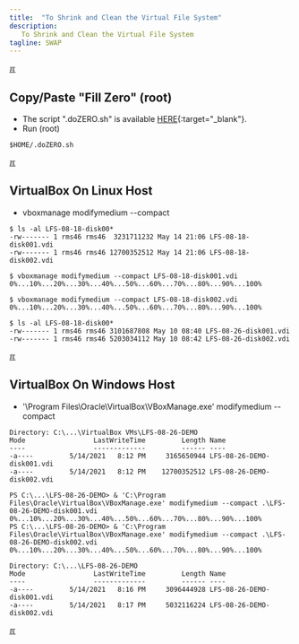 ```yaml
---
title:  "To Shrink and Clean the Virtual File System"
description:
   To Shrink and Clean the Virtual File System
tagline: SWAP
---
```


[&#x213C;](#idxXXX)<br id="idx000">

## Copy/Paste "Fill Zero" (root)

* The script ".doZERO.sh" is available [HERE](027.md#idx03){:target="_blank"}.
* Run (root)

```
$HOME/.doZERO.sh

```

[&#x213C;](#)<br id="idx001">
## VirtualBox On Linux Host

* vboxmanage modifymedium --compact

```
$ ls -al LFS-08-18-disk00*
-rw------- 1 rms46 rms46  3231711232 May 14 21:06 LFS-08-18-disk001.vdi
-rw------- 1 rms46 rms46 12700352512 May 14 21:06 LFS-08-18-disk002.vdi

$ vboxmanage modifymedium --compact LFS-08-18-disk001.vdi 
0%...10%...20%...30%...40%...50%...60%...70%...80%...90%...100%

$ vboxmanage modifymedium --compact LFS-08-18-disk002.vdi 
0%...10%...20%...30%...40%...50%...60%...70%...80%...90%...100%

$ ls -al LFS-08-18-disk00*
-rw------- 1 rms46 rms46 3101687808 May 10 08:40 LFS-08-26-disk001.vdi
-rw------- 1 rms46 rms46 5203034112 May 10 08:42 LFS-08-26-disk002.vdi

```

[&#x213C;](#)<br id="idx002">
## VirtualBox On Windows Host

* '\Program Files\Oracle\VirtualBox\VBoxManage.exe' modifymedium --compact

```
Directory: C:\...\VirtualBox VMs\LFS-08-26-DEMO
Mode                 LastWriteTime         Length Name
----                 -------------         ------ ----
-a----         5/14/2021   8:12 PM     3165650944 LFS-08-26-DEMO-disk001.vdi
-a----         5/14/2021   8:12 PM    12700352512 LFS-08-26-DEMO-disk002.vdi

PS C:\...\LFS-08-26-DEMO> & 'C:\Program Files\Oracle\VirtualBox\VBoxManage.exe' modifymedium --compact .\LFS-08-26-DEMO-disk001.vdi
0%...10%...20%...30%...40%...50%...60%...70%...80%...90%...100%
PS C:\...\LFS-08-26-DEMO> & 'C:\Program Files\Oracle\VirtualBox\VBoxManage.exe' modifymedium --compact .\LFS-08-26-DEMO-disk002.vdi
0%...10%...20%...30%...40%...50%...60%...70%...80%...90%...100%

Directory: C:\...\LFS-08-26-DEMO
Mode                 LastWriteTime         Length Name
----                 -------------         ------ ----
-a----         5/14/2021   8:16 PM     3096444928 LFS-08-26-DEMO-disk001.vdi
-a----         5/14/2021   8:17 PM     5032116224 LFS-08-26-DEMO-disk002.vdi

```

[&#x213C;](#)<br id="idxXXX">
